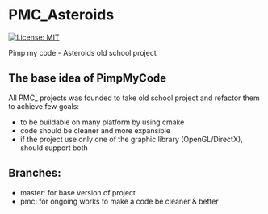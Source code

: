 # PMC_Asteroids 
[![License: MIT](https://img.shields.io/badge/License-MIT-yellow.svg)](https://opensource.org/licenses/MIT)

Pimp my code - Asteroids old school project

## The base idea of PimpMyCode
All PMC_ projects was founded to take old school project and refactor them to achieve few goals:
 - to be buildable on many platform by using cmake
 - code should be cleaner and more expansible
 - if the project use only one of the graphic library (OpenGL/DirectX), should support both

## Branches:
 - master: for base version of project
 - pmc: for ongoing works to make a code be cleaner & better
